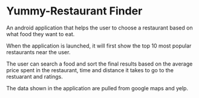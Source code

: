 # Yummy-Restaurant Finder

An android application that helps the user to choose a restaurant based on what food they want to eat. 

When the application is launched, it will first show the top 10 most popular restaurants near the user. 

The user can search a food and sort the final results based on the average price spent in the restaurant, time and distance it takes to go to the restuarant and ratings.

The data shown in the application are pulled from google maps and yelp.
